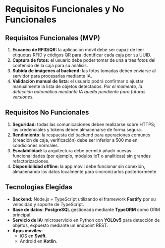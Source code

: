 # Requisitos Funcionales y No Funcionales

## Requisitos Funcionales (MVP)
1. **Escaneo de RFID/QR:** la aplicación móvil debe ser capaz de leer etiquetas RFID y códigos QR para identificar cada caja por su UUID.
2. **Captura de fotos:** el usuario debe poder tomar de una a tres fotos del contenido de la caja para su análisis.
3. **Subida de imágenes al backend:** las fotos tomadas deben enviarse al servidor para procesarlas mediante IA.
4. **Validación manual de lista:** el usuario podrá confirmar o ajustar manualmente la lista de objetos detectados.
*Por el momento, la detección automática mediante IA queda pendiente para futuras versiones.*

## Requisitos No Funcionales
1. **Seguridad:** todas las comunicaciones deben realizarse sobre HTTPS; las credenciales y tokens deben almacenarse de forma segura.
2. **Rendimiento:** la respuesta del backend para operaciones comunes (creación de caja, verificación) debe ser inferior a 500 ms en condiciones normales.
3. **Escalabilidad:** la arquitectura debe permitir añadir nuevas funcionalidades (por ejemplo, módulos IoT o analíticas) sin grandes refactorizaciones.
4. **Disponibilidad offline:** la app móvil debe funcionar sin conexión, almacenando los datos localmente para sincronizarlos posteriormente.

## Tecnologías Elegidas
- **Backend:** Node.js + TypeScript utilizando el framework **Fastify** por su velocidad y soporte de TypeScript.
- **Base de datos:** **PostgreSQL** gestionada mediante **TypeORM** como ORM principal.
- **Servicio de IA:** microservicio en Python con **YOLOv5** para detección de objetos, expuesto mediante un endpoint REST.
- **Apps móviles:**
  - iOS en **Swift**.
  - Android en **Kotlin**.
